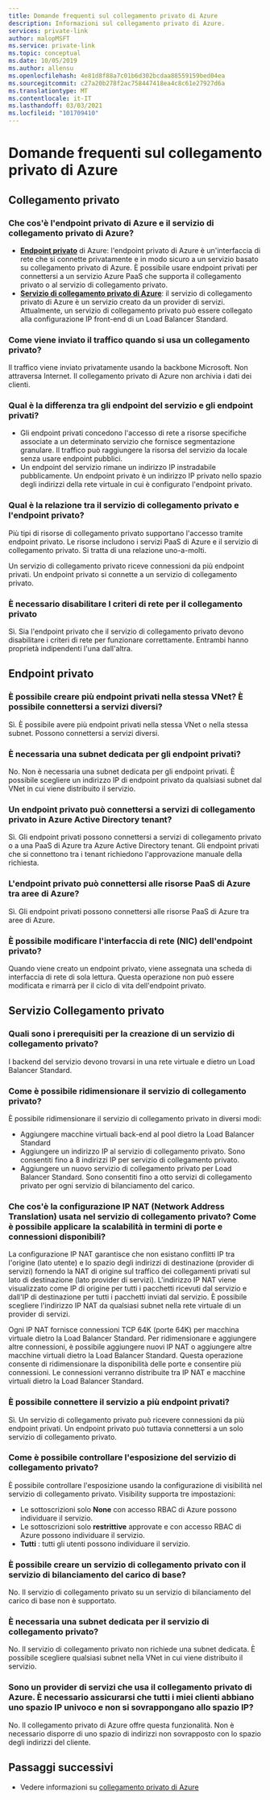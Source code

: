 ```yaml
---
title: Domande frequenti sul collegamento privato di Azure
description: Informazioni sul collegamento privato di Azure.
services: private-link
author: malopMSFT
ms.service: private-link
ms.topic: conceptual
ms.date: 10/05/2019
ms.author: allensu
ms.openlocfilehash: 4e81d8f88a7c01b6d302bcdaa88559159bed04ea
ms.sourcegitcommit: c27a20b278f2ac758447418ea4c8c61e27927d6a
ms.translationtype: MT
ms.contentlocale: it-IT
ms.lasthandoff: 03/03/2021
ms.locfileid: "101709410"
---
```

# <a name="azure-private-link-frequently-asked-questions-faq"></a>Domande frequenti sul collegamento privato di Azure

## <a name="private-link"></a>Collegamento privato

### <a name="what-is-azure-private-endpoint-and-azure-private-link-service"></a>Che cos'è l'endpoint privato di Azure e il servizio di collegamento privato di Azure?

- **[Endpoint privato](private-endpoint-overview.md)** di Azure: l'endpoint privato di Azure è un'interfaccia di rete che si connette privatamente e in modo sicuro a un servizio basato su collegamento privato di Azure. È possibile usare endpoint privati per connettersi a un servizio Azure PaaS che supporta il collegamento privato o al servizio di collegamento privato.
- **[Servizio di collegamento privato di Azure](private-link-service-overview.md)**: il servizio di collegamento privato di Azure è un servizio creato da un provider di servizi. Attualmente, un servizio di collegamento privato può essere collegato alla configurazione IP front-end di un Load Balancer Standard. 

### <a name="how-is-traffic-being-sent-when-using-private-link"></a>Come viene inviato il traffico quando si usa un collegamento privato?
Il traffico viene inviato privatamente usando la backbone Microsoft. Non attraversa Internet. Il collegamento privato di Azure non archivia i dati dei clienti.
 
### <a name="what-is-the-difference-between-service-endpoints-and-private-endpoints"></a>Qual è la differenza tra gli endpoint del servizio e gli endpoint privati?
- Gli endpoint privati concedono l'accesso di rete a risorse specifiche associate a un determinato servizio che fornisce segmentazione granulare. Il traffico può raggiungere la risorsa del servizio da locale senza usare endpoint pubblici.
- Un endpoint del servizio rimane un indirizzo IP instradabile pubblicamente.  Un endpoint privato è un indirizzo IP privato nello spazio degli indirizzi della rete virtuale in cui è configurato l'endpoint privato.

### <a name="what-is-the-relationship-between-private-link-service-and-private-endpoint"></a>Qual è la relazione tra il servizio di collegamento privato e l'endpoint privato?
Più tipi di risorse di collegamento privato supportano l'accesso tramite endpoint privato. Le risorse includono i servizi PaaS di Azure e il servizio di collegamento privato. Si tratta di una relazione uno-a-molti. 

Un servizio di collegamento privato riceve connessioni da più endpoint privati. Un endpoint privato si connette a un servizio di collegamento privato.    

### <a name="do-i-need-to-disable-network-policies-for-private-link"></a>È necessario disabilitare I criteri di rete per il collegamento privato
Sì. Sia l'endpoint privato che il servizio di collegamento privato devono disabilitare i criteri di rete per funzionare correttamente. Entrambi hanno proprietà indipendenti l'una dall'altra.

## <a name="private-endpoint"></a>Endpoint privato 
 
### <a name="can-i-create-multiple-private-endpoints-in-same-vnet-can-they-connect-to-different-services"></a>È possibile creare più endpoint privati nella stessa VNet? È possibile connettersi a servizi diversi? 
Sì. È possibile avere più endpoint privati nella stessa VNet o nella stessa subnet. Possono connettersi a servizi diversi.  
 
### <a name="do-i-require-a-dedicated-subnet-for-private-endpoints"></a>È necessaria una subnet dedicata per gli endpoint privati? 
No. Non è necessaria una subnet dedicata per gli endpoint privati. È possibile scegliere un indirizzo IP di endpoint privato da qualsiasi subnet dal VNet in cui viene distribuito il servizio.  
 
### <a name="can-a-private-endpoint-connect-to-private-link-services-across-azure-active-directory-tenants"></a>Un endpoint privato può connettersi a servizi di collegamento privato in Azure Active Directory tenant? 
Sì. Gli endpoint privati possono connettersi a servizi di collegamento privato o a una PaaS di Azure tra Azure Active Directory tenant. Gli endpoint privati che si connettono tra i tenant richiedono l'approvazione manuale della richiesta. 
 
### <a name="can-private-endpoint-connect-to-azure-paas-resources-across-azure-regions"></a>L'endpoint privato può connettersi alle risorse PaaS di Azure tra aree di Azure?
Sì. Gli endpoint privati possono connettersi alle risorse PaaS di Azure tra aree di Azure.

### <a name="can-i-modify-my-private-endpoint-network-interface-nic-"></a>È possibile modificare l'interfaccia di rete (NIC) dell'endpoint privato?
Quando viene creato un endpoint privato, viene assegnata una scheda di interfaccia di rete di sola lettura. Questa operazione non può essere modificata e rimarrà per il ciclo di vita dell'endpoint privato.

## <a name="private-link-service"></a>Servizio Collegamento privato
 
### <a name="what-are-the-pre-requisites-for-creating-a-private-link-service"></a>Quali sono i prerequisiti per la creazione di un servizio di collegamento privato? 
I backend del servizio devono trovarsi in una rete virtuale e dietro un Load Balancer Standard.
 
### <a name="how-can-i-scale-my-private-link-service"></a>Come è possibile ridimensionare il servizio di collegamento privato? 
È possibile ridimensionare il servizio di collegamento privato in diversi modi: 
- Aggiungere macchine virtuali back-end al pool dietro la Load Balancer Standard 
- Aggiungere un indirizzo IP al servizio di collegamento privato. Sono consentiti fino a 8 indirizzi IP per servizio di collegamento privato.  
- Aggiungere un nuovo servizio di collegamento privato per Load Balancer Standard. Sono consentiti fino a otto servizi di collegamento privato per ogni servizio di bilanciamento del carico.   

### <a name="what-is-natnetwork-address-translation-ip-configuration-used-in-private-link-service-how-can-i-scale-in-terms-of-available-ports-and-connections"></a>Che cos'è la configurazione IP NAT (Network Address Translation) usata nel servizio di collegamento privato? Come è possibile applicare la scalabilità in termini di porte e connessioni disponibili? 

La configurazione IP NAT garantisce che non esistano conflitti IP tra l'origine (lato utente) e lo spazio degli indirizzi di destinazione (provider di servizi) fornendo la NAT di origine sul traffico dei collegamenti privati sul lato di destinazione (lato provider di servizi). L'indirizzo IP NAT viene visualizzato come IP di origine per tutti i pacchetti ricevuti dal servizio e dall'IP di destinazione per tutti i pacchetti inviati dal servizio.  È possibile scegliere l'indirizzo IP NAT da qualsiasi subnet nella rete virtuale di un provider di servizi. 

Ogni IP NAT fornisce connessioni TCP 64K (porte 64K) per macchina virtuale dietro la Load Balancer Standard. Per ridimensionare e aggiungere altre connessioni, è possibile aggiungere nuovi IP NAT o aggiungere altre macchine virtuali dietro la Load Balancer Standard. Questa operazione consente di ridimensionare la disponibilità delle porte e consentire più connessioni. Le connessioni verranno distribuite tra IP NAT e macchine virtuali dietro la Load Balancer Standard.

### <a name="can-i-connect-my-service-to-multiple-private-endpoints"></a>È possibile connettere il servizio a più endpoint privati?
Sì. Un servizio di collegamento privato può ricevere connessioni da più endpoint privati. Un endpoint privato può tuttavia connettersi a un solo servizio di collegamento privato.  
 
### <a name="how-should-i-control-the-exposure-of-my-private-link-service"></a>Come è possibile controllare l'esposizione del servizio di collegamento privato?
È possibile controllare l'esposizione usando la configurazione di visibilità nel servizio di collegamento privato. Visibility supporta tre impostazioni:

- Le sottoscrizioni solo **None** con accesso RBAC di Azure possono individuare il servizio. 
- Le sottoscrizioni solo **restrittive** approvate e con accesso RBAC di Azure possono individuare il servizio. 
- **Tutti** : tutti gli utenti possono individuare il servizio. 
 
### <a name="can-i-create-a-private-link-service-with-basic-load-balancer"></a>È possibile creare un servizio di collegamento privato con il servizio di bilanciamento del carico di base? 
No. Il servizio di collegamento privato su un servizio di bilanciamento del carico di base non è supportato.
 
### <a name="is-a-dedicated-subnet-required-for-private-link-service"></a>È necessaria una subnet dedicata per il servizio di collegamento privato? 
No. Il servizio di collegamento privato non richiede una subnet dedicata. È possibile scegliere qualsiasi subnet nella VNet in cui viene distribuito il servizio.   

### <a name="im-a-service-provider-using-azure-private-link-do-i-need-to-make-sure-all-my-customers-have-unique-ip-space-and-dont-overlap-with-my-ip-space"></a>Sono un provider di servizi che usa il collegamento privato di Azure. È necessario assicurarsi che tutti i miei clienti abbiano uno spazio IP univoco e non si sovrappongano allo spazio IP? 
No. Il collegamento privato di Azure offre questa funzionalità. Non è necessario disporre di uno spazio di indirizzi non sovrapposto con lo spazio degli indirizzi del cliente. 

##  <a name="next-steps"></a>Passaggi successivi

- Vedere informazioni su [collegamento privato di Azure](private-link-overview.md)
